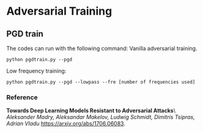 # Adversarial Training 

## PGD train

The codes can run with the following command:
Vanilla adversarial training. 
```
python pgdtrain.py --pgd
```
Low frequency training:
```
python pgdtrain.py --pgd --lowpass --fre [number of frequencies used]
```


### Reference
**Towards Deep Learning Models Resistant to Adversarial Attacks**\\
*Aleksander Madry, Aleksandar Makelov, Ludwig Schmidt, Dimitris Tsipras, Adrian Vladu*
https://arxiv.org/abs/1706.06083.

